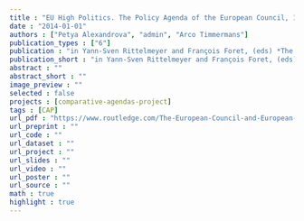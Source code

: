 ```yaml
---
title : "EU High Politics. The Policy Agenda of the European Council, 1975–2011"
date : "2014-01-01"
authors : ["Petya Alexandrova", "admin", "Arco Timmermans"]
publication_types : ["6"]
publication : "in Yann-Sven Rittelmeyer and François Foret, (eds) *The European Council and European Governance. The Commanding Heights of the EU*. London: Routledge, pp. 53--72"
publication_short : "in Yann-Sven Rittelmeyer and François Foret, (eds) *The European Council and European Governance. The Commanding Heights of the EU*. London: Routledge, pp. 53--72"
abstract : ""
abstract_short : ""
image_preview : ""
selected : false
projects : [comparative-agendas-project]
tags : [CAP]
url_pdf : "https://www.routledge.com/The-European-Council-and-European-Governance-The-Commanding-Heights-of/Foret-Rittelmeyer/p/book/9781138187542"
url_preprint : ""
url_code : ""
url_dataset : ""
url_project : ""
url_slides : ""
url_video : ""
url_poster : ""
url_source : ""
math : true
highlight : true
---
```

